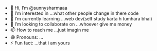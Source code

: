 - 👋 Hi, I’m @sunnysharmaaa
- 👀 I’m interested in ...what other people change in there code
- 🌱 I’m currently learning ...web dev(self study karta h tumhara bhai)
- 💞️ I’m looking to collaborate on ...whoever give me money
- 📫 How to reach me ...just imagin me
- 😄 Pronouns: ...
- ⚡ Fun fact: ...that i am yours

<!---
sunnysharmaaa/sunnysharmaaa is a ✨ special ✨ repository because its `README.md` (this file) appears on your GitHub profile.
You can click the Preview link to take a look at your changes.
--->
